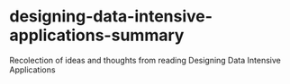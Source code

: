 # designing-data-intensive-applications-summary
Recolection of ideas and thoughts from reading Designing Data Intensive Applications
